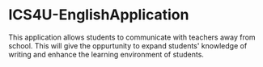 # ICS4U-EnglishApplication
This application allows students to communicate with teachers away from school. This will give the oppurtunity to expand students' knowledge of writing and enhance the learning environment of students.
